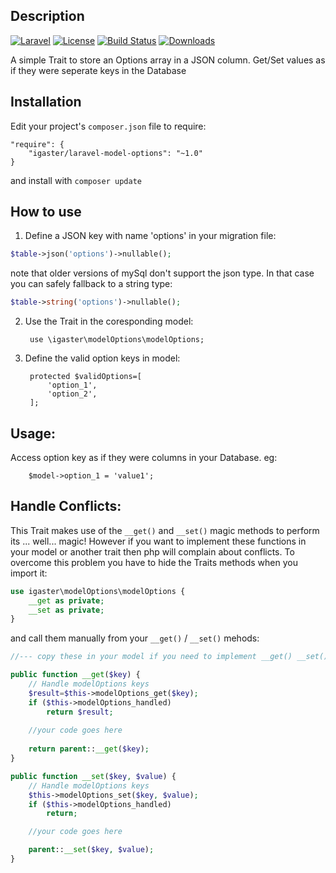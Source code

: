## Description
[![Laravel](https://img.shields.io/badge/Laravel-5.x-orange.svg?style=flat-square)](http://laravel.com)
[![License](http://img.shields.io/badge/license-MIT-brightgreen.svg?style=flat-square)](https://tldrlegal.com/license/mit-license)
[![Build Status](https://travis-ci.org/igaster/laravel-model-options.svg?branch=master)](https://travis-ci.org/igaster/laravel-model-options)
[![Downloads](https://img.shields.io/packagist/dt/igaster/laravel-model-options.svg?style=flat-square)](https://packagist.org/packages/igaster/laravel-model-options)

A simple Trait to store an Options array in a JSON column. Get/Set values as if they were seperate keys in the Database

## Installation

Edit your project's `composer.json` file to require:

    "require": {
        "igaster/laravel-model-options": "~1.0"
    }

and install with `composer update`

## How to use

1. Define a JSON key with name 'options' in your migration file:

```php
$table->json('options')->nullable();
```

note that older versions of mySql don't support the json type. In that case you can safely fallback to a string type:

```php
$table->string('options')->nullable();
```


2. Use the Trait in the coresponding model:

        use \igaster\modelOptions\modelOptions;

3. Define the valid option keys in model:

        protected $validOptions=[
            'option_1',
            'option_2',
        ];


## Usage:

Access option key as if they were columns in your Database. eg:

        $model->option_1 = 'value1';


## Handle Conflicts:

This Trait makes use of the `__get()` and `__set()` magic methods to perform its ... well... magic! However if you want to implement these functions in your model or another trait then php will complain about conflicts. To overcome this problem you have to hide the Traits methods when you import it:

```php
use igaster\modelOptions\modelOptions {
    __get as private; 
    __set as private; 
}
```

and call them manually from your `__get()` / `__set()` mehods:

```php
//--- copy these in your model if you need to implement __get() __set() methods

public function __get($key) {
    // Handle modelOptions keys
    $result=$this->modelOptions_get($key);
    if ($this->modelOptions_handled)
        return $result;
    
    //your code goes here
    
    return parent::__get($key);
}

public function __set($key, $value) {
    // Handle modelOptions keys
    $this->modelOptions_set($key, $value);
    if ($this->modelOptions_handled)
        return;

    //your code goes here

    parent::__set($key, $value);
}     
```
